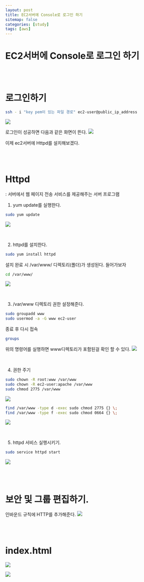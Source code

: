 ```yaml
---
layout: post
title: EC2서버에 Console로 로그인 하기 
sitemap: false
categories: [study]
tags: [aws]
---
```

# EC2서버에 Console로 로그인 하기 


<br>
<br>

# 로그인하기
~~~bash
ssh - i "key pem이 있는 파일 경로" ec2-user@public_ip_address 
~~~
![](https://images.velog.io/images/kongsub/post/e97c2a04-9143-47c1-92cf-735281207472/image.png)

로그인이 성공하면 다음과 같은 화면이 뜬다.
![](https://images.velog.io/images/kongsub/post/2b7ac581-3ce0-4850-9606-0a288f38989a/image.png)

이제 ec2서버에 Httpd를 설치해보겠다.


<br>
<br>

# Httpd
: 서버에서 웹 페이지 전송 서비스를 제공해주는 서버 프로그램
1. yum update를 실행한다.
~~~bash
sudo yum update
~~~
![](https://images.velog.io/images/kongsub/post/3af44b3d-9456-4aeb-8ae6-1aaaee8204f4/image.png)


<br>

2. httpd를 설치한다.
~~~bash
sudo yum install httpd
~~~
설치 완료 시 /var/www/ 디렉토리(폴더)가 생성된다.
들어가보자
~~~bash
cd /var/www/
~~~
![](https://images.velog.io/images/kongsub/post/9ed04e2b-8c4c-4e7d-a3fa-5a8fb3905cd1/image.png)

<br>

3. /var/www 디렉토리 권한 설정해준다. 
~~~bash
sudo groupadd www
sudo usermod -a -G www ec2-user
~~~
종료 후 다시 접속
~~~bash
groups
~~~
위의 명령어를 실행하면 www디렉토리가 포함된걸 확인 할 수 있다. 
![](https://images.velog.io/images/kongsub/post/fb73f4b0-23c8-4f48-ad7a-9768502149f3/image.png)

<br>

4. 권한 주기
~~~bash
sudo chown -R root:www /var/www
sudo chown -R ec2-user:apache /var/www
sudo chmod 2775 /var/www
~~~
![](https://images.velog.io/images/kongsub/post/3abe0af6-1439-4fff-8083-40bfea99949e/image.png)

~~~bash
find /var/www -type d -exec sudo chmod 2775 {} \;
find /var/www -type f -exec sudo chmod 0664 {} \;
~~~
![](https://images.velog.io/images/kongsub/post/2bef50f3-ac1f-45eb-a435-df602ac5b700/image.png)

<br>


5. httpd 서비스 실행시키기. 
~~~bash
sudo service httpd start
~~~
![](https://images.velog.io/images/kongsub/post/bdc531c4-0dab-4bfd-9985-831ab0595758/image.png)

<br>
<br>

# 보안 및 그룹 편집하기.
인바운드 규칙에 HTTP를 추가해준다. 
![](https://images.velog.io/images/kongsub/post/5c120ea8-eea4-409b-a60f-4de3ed121212/image.png)

<br>
<br>

# index.html
![](https://images.velog.io/images/kongsub/post/397d6a2d-1e12-42dc-848e-30c6614e1c99/image.png)

![](https://images.velog.io/images/kongsub/post/5c270333-422a-4a95-8363-02f06b1ed7d1/image.png)







